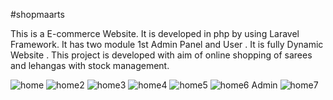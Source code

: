#shopmaarts

This is a E-commerce Website. It is developed in php by using Laravel Framework. It has two module 1st Admin Panel and User . It is fully Dynamic Website . This project is developed with aim of online shopping of sarees and lehangas with stock management. 

![home](https://user-images.githubusercontent.com/81064390/120912683-dc720080-c6ae-11eb-9c32-3bb19a7b1977.png)
![home2](https://user-images.githubusercontent.com/81064390/120912688-f875a200-c6ae-11eb-9266-ca75e636c6e8.png)
![home3](https://user-images.githubusercontent.com/81064390/120912848-51920580-c6b0-11eb-884d-4559a20ac97a.png)
![home4](https://user-images.githubusercontent.com/81064390/120912854-5ce53100-c6b0-11eb-9289-7bcab0b02273.png)
![home5](https://user-images.githubusercontent.com/81064390/120912861-653d6c00-c6b0-11eb-9aa9-12002072d36b.png)
![home6](https://user-images.githubusercontent.com/81064390/120912864-6e2e3d80-c6b0-11eb-9f0a-c227bb82934c.png)
Admin
![home7](https://user-images.githubusercontent.com/81064390/120912869-77b7a580-c6b0-11eb-9d5b-ccdac3f03338.png)
